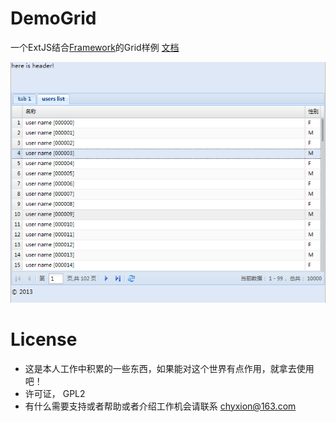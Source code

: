 DemoGrid
========

一个ExtJS结合[Framework](https://github.com/chyxion/Framework)的Grid样例
[文档](https://github.com/chyxion/DemoGrid/raw/master/doc.pdf)

![运行结果](https://github.com/chyxion/DemoGrid/raw/master/index.png)

License
==================================

* 这是本人工作中积累的一些东西，如果能对这个世界有点作用，就拿去使用吧！
* 许可证， GPL2 
* 有什么需要支持或者帮助或者介绍工作机会请联系 chyxion@163.com

